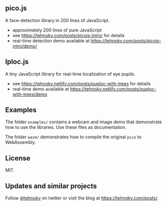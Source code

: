 ## pico.js

A face-detection library in 200 lines of JavaScript.

* approximately 200 lines of pure JavaScript
* see <https://tehnokv.com/posts/picojs-intro/> for details
* real-time detection demo available at <https://tehnokv.com/posts/picojs-intro/demo/>

## lploc.js

A tiny JavaScript library for real-time localization of eye pupils.

* see <https://tehnokv.netlify.com/posts/puploc-with-trees> for details
* real-time demo available at <https://tehnokv.netlify.com/posts/puploc-with-trees/demo>

## Examples

The folder `examples/` contains a webcam and image demo that demonstrate how to use the libraries.
Use these files as documentation.

The folder `wasm/` demonstrates how to compile the original `pico` to WebAssembly.

## License

MIT.

## Updates and similar projects

Follow <a href="https://twitter.com/tehnokv">@tehnokv</a> on twitter or visit the blog at <https://tehnokv.com/posts/>.
